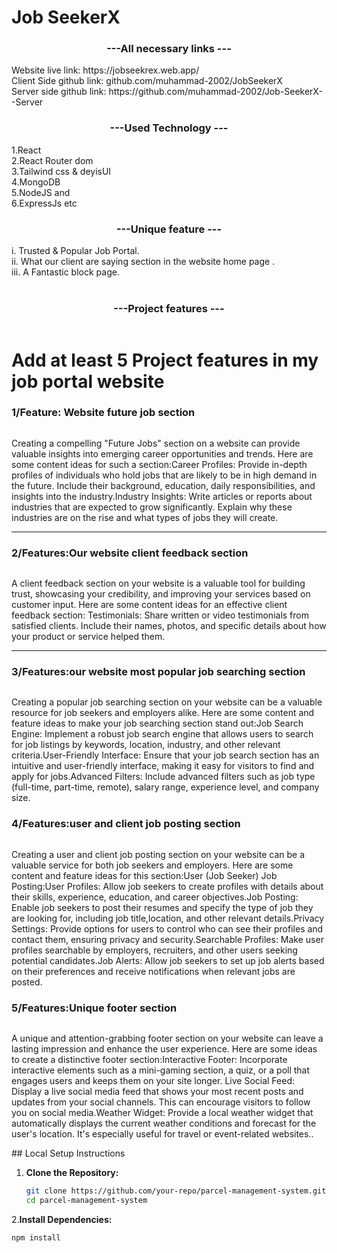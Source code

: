 
<div>
<h1>Job SeekerX</h1>
  <h3 align="center">---All necessary links ---</h3>      
Website live link: https://jobseekrex.web.app/ </br>
Client Side github link: github.com/muhammad-2002/JobSeekerX</br>
Server side github link: https://github.com/muhammad-2002/Job-SeekerX--Server </br>
</h1>
   <h3 align="center">---Used Technology ---</h3>  
             1.React <br>
            2.React Router dom <br>
            3.Tailwind css & deyisUI <br>
            4.MongoDB <br> 
            5.NodeJS and <br>
            6.ExpressJs etc <br> 
   <h3 align="center">---Unique feature ---</h3>  
             i.	Trusted & Popular Job Portal. <br>
            ii.	What our client are saying section in the website home page . <br>
           iii.	A Fantastic block page. <br>
<br>
           
   <h3 align="center">---Project features ---</h3> 
            <img src="https://i.ibb.co/8Mz20wN/Screenshot-2024-05-15-202930.png" alt="" />
            <h1>Add at least 5 Project features in my job portal website</h1>
            <h3>1/Feature: Website future job section </h3>
            <img src="" alt="" />
            <p>Creating a compelling "Future Jobs" section on a website can provide valuable insights into emerging career opportunities and trends. Here are some content ideas for such a section:Career Profiles: Provide in-depth profiles of individuals who hold jobs that are likely to be in high demand in the future. Include their background, education, daily responsibilities, and insights into the industry.Industry Insights: Write articles or reports about industries that are expected to grow significantly. Explain why these industries are on the rise and what types of jobs they will create.</p>
               <hr/> 
            <h3><span>2/Features:</span>Our website client feedback section </h3>
            <img src="https://i.ibb.co/fvxY1bf/Screenshot-2024-05-15-203034.png" alt="" />
            <p>
            A client feedback section on your website is a valuable tool for building trust, showcasing your credibility, and improving your services based on customer input. Here are some content ideas for an effective client feedback section:
            Testimonials: Share written or video testimonials from satisfied clients. Include their names, photos, and specific details about how your product or service helped them.</p>
            <hr />
            <h3><span>3/Features:</span>our website most popular job searching section</h3>
            <img src="" alt="" />
               <p>
                Creating a popular job searching section on your website can be a valuable resource for job seekers and employers alike. Here are some content and feature ideas to make your job searching section stand out:Job Search Engine: Implement a robust job search engine that allows users to search for job listings by keywords, location, industry, and other relevant criteria.User-Friendly Interface: Ensure that your job search section has an intuitive and user-friendly interface, making it easy for visitors to find and apply for jobs.Advanced Filters: Include advanced filters such as job type (full-time, part-time, remote), salary range, experience level, and company size.</p>
            <h3><span>4/Features:</span>user and client job posting section</h3>
            <img src="" alt="" />
               <p>
                Creating a user and client job posting section on your website can be a valuable service for both job seekers and employers. Here are some content and feature ideas for this section:User (Job Seeker) Job Posting:User Profiles: Allow job seekers to create profiles with details about their skills, experience, education, and career objectives.Job Posting: Enable job seekers to post their resumes and specify the type of job they are looking for, including job title,location, and other relevant details.Privacy Settings: Provide options for users to control who can see their profiles and contact them, ensuring privacy and security.Searchable Profiles: Make user profiles searchable by employers, recruiters, and other users seeking potential candidates.Job Alerts: Allow job seekers to set up job alerts based on their preferences and receive notifications when relevant jobs are posted.</p>
            <h3><span>5/Features:</span>Unique footer section</h3>
            <img src="https://i.ibb.co/pLjkT0K/Screenshot-2024-05-15-203111.png" alt="" />
               <p>
                A unique and attention-grabbing footer section on your website can leave a lasting impression and enhance the user experience. Here are some ideas to create a distinctive footer section:Interactive Footer: Incorporate interactive elements such as a mini-gaming section, a quiz, or a poll that engages users and keeps them on your site longer. Live Social Feed: Display a live social media feed that shows your most recent posts and updates from your social channels. This can encourage visitors to follow you on social media.Weather Widget: Provide a local weather widget that automatically displays the current weather conditions and forecast for the user's location. It's especially useful for travel or event-related websites..</p>  </div>
## Local Setup Instructions

1. **Clone the Repository:**
   ```bash
   git clone https://github.com/your-repo/parcel-management-system.git
   cd parcel-management-system

2.**Install Dependencies:**
   ```bash
   npm install



